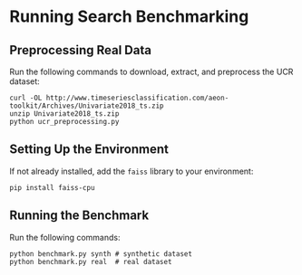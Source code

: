 # Running Search Benchmarking


## Preprocessing Real Data

Run the following commands to download, extract, and preprocess the UCR dataset:
```
curl -OL http://www.timeseriesclassification.com/aeon-toolkit/Archives/Univariate2018_ts.zip
unzip Univariate2018_ts.zip
python ucr_preprocessing.py
```

## Setting Up the Environment

If not already installed, add the `faiss` library to your environment:
```
pip install faiss-cpu
```

## Running the Benchmark

Run the following commands:
```
python benchmark.py synth # synthetic dataset
python benchmark.py real  # real dataset
```